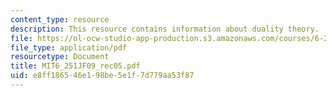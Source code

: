 ```yaml
---
content_type: resource
description: This resource contains information about duality theory.
file: https://ol-ocw-studio-app-production.s3.amazonaws.com/courses/6-251j-introduction-to-mathematical-programming-fall-2009/e8ff186546e198be5e1f7d779aa53f87_MIT6_251JF09_rec05.pdf
file_type: application/pdf
resourcetype: Document
title: MIT6_251JF09_rec05.pdf
uid: e8ff1865-46e1-98be-5e1f-7d779aa53f87
---
```

